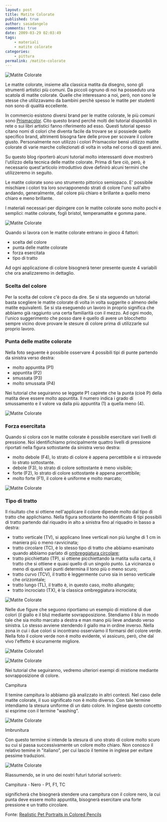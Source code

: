 ```yaml
---
layout: post
title: Matite Colorate
published: true
author: sasadangelo
comments: true
date: 2009-03-29 02:03:49
tags:
    - materiali
    - matite colorate
categories:
    - pittura
permalink: /matite-colorate
---
```


![Matite Colorate](https://www.disegnoepittura.it/wp-content/uploads/matite-colorate.jpg "Matite Colorate")

Le matite colorate, insieme alla classica matita da disegno, sono gli strumenti artistici più comuni. Da piccoli ognuno di noi ha posseduto una scatola di matite colorate. Quelle che interessano a noi, però, non sono le stesse che utilizzavamo da bambini perchè spesso le matite per studenti non sono di qualità eccellente.

In commercio esistono diversi brand per le matite colorate, le più comuni sono [Prismacolor](http://www.prismacolor.com/products/colored-pencils). Cito questo brand perchè molti dei tutorial disponibili in rete o sui libri artistici fanno riferimento ad esso. Questi tutorial spesso citano nomi di colori che diventa facile da trovare se si possiede quello specifico brand, altrimenti bisogna fare delle prove per scovare il colore giusto. Personalmente non utilizzo i colori Prismacolor bensì utilizzo matite colorate di varie marche collezionati di volta in volta nel corso di questi anni.

Su questo blog riporterò alcuni tutorial molto interessanti dove mostrerò l'utilizzo della tecnica delle matite colorate. Prima di fare ciò, però, è necessario quest'articolo introduttivo dove definirò alcuni termini che utilizzeremo in seguito.

Le matite colorate sono uno strumento pittorico semiopaco. E' possibile mischiare i colori tra loro sovrapponendo strati di colore l'uno sull'altro andando, generalmente, dal colore più chiaro e brillante a quello meno chiaro e meno brillante.

I materiali necessari per dipingere con le matite colorate sono molto pochi e semplici: matite colorate, fogli bristol, temperamatite e gomma pane.

![Matite Colorate](http://www.disegnoepittura.it/wp-content/uploads/matite-colorate.jpg "Matite Colorate")

Quando si lavora con le matite colorate entrano in gioco 4 fattori:

- scelta del colore
- punta delle matite colorate
- forza esercitata
- tipo di tratto

Ad ogni applicazione di colore bisognerà tener presente queste 4 variabili che ora analizzeremo in dettaglio.

### Scelta del colore

Per la scelta del colore c'è poco da dire. Se si sta seguendo un tutorial basta scegliere le matite colorate di volta in volta suggerite o almeno delle matite equivalenti. Se si sta eseguendo un lavoro in proprio significa che abbiamo già raggiunto una certa familiarità con il mezzo. Ad ogni modo, l'unico suggerimento che posso dare è quello di avere un blocchetto sempre vicino dove provare le stesure di colore prima di utilizzarle sul proprio lavoro.

### Punta delle matite colorate

Nella foto seguente è possibile osservare 4 possibili tipi di punte partendo da sinistra verso destra:

- molto appuntita (P1)
- appuntita (P2)
- smussata (P3)
- molto smussata (P4)

Nei tutorial che seguiranno se leggete P1 capirete che la punta (cioè P) della matita deve essere molto appuntita. Il numero indica i grado di smussamento e il valore va dalla più appuntita (1) a quella meno (4).

![Matite Colorate](http://www.disegnoepittura.it/wp-content/uploads/matite-colorate-punta.jpg "Matite Colorate")

### Forza esercitata

Quando si colora con le matite colorate è possibile esercitare vari livelli di pressione. Noi identifichiamo principalmente quattro livelli di pressione riportati nella figura sottostante da sinistra verso destra:

- molto debole (F4), lo strato di colore è appena percettibile e si intravede lo strato sottostante.
- debole (F3), lo strato di colore sottostante è meno visibile;
- forte (F2), lo strato di colore sottostante è appena percettibile;
- molto forte (F1), il colore è uniforme e molto marcato;

![Matite Colorate](http://www.disegnoepittura.it/wp-content/uploads/matite-colorate-shadow.jpg "Matite Colorate")

### Tipo di tratto

Il risultato che si ottiene nell'applicare il colore dipende molto dal tipo di tratto che applichiamo. Nella figura sottostante ho identificato 6 tipi possibili di tratto partendo dal riquadro in alto a sinistra fino al riquadro in basso a destra:

- tratto verticale (TV), si applicano linee verticali non più lunghe di 1 cm in maniera più o meno ravvicinata;
- tratto circolare (TC), è lo stesso tipo di tratto che abbiamo esaminato quando abbiamo parlato di [ombreggiatura circolare](http://www.disegnoepittura.it/disegnare-un-accendino/ "Ombreggiatura circolare");
- tratto picchiettato (TP), si ottiene picchiettando la matita sulla carta, il tratto che si ottiene e quasi quello di un singolo punto. La vicinanza o meno di questi vari punti determina il tono più o meno scuro;
- tratto curvo (TCV), il tratto è leggermente curvo sia in senso verticale che orizzontale;
- tratto lungo (TL), il tratto è, in questo caso, molto allungato;
- tratto incrociato (TX), è la classica ombreggiatura incrociata;

![Matite Colorate](http://www.disegnoepittura.it/wp-content/uploads/matite-colorate-tratti.jpg "Matite Colorate")

Nelle due figure che seguono riportiamo un esempio di mistione di due colori (il giallo e il blu) mediante sovrapposizione. Stendiamo il blu in modo tale che sia molto marcato a destra e man mano più lieve andando verso sinistra. Lo stesso avviene stendendo il giallo ma in ordine inverso. Nella zona in cui i due colori si incontrano osserviamo il formarsi del colore verde. Nella foto il colore verde non è molto evidente, vi assicuro, però, che dal vivo l'effetto è sicuramente migliore.

![Matite Colorate1](http://www.disegnoepittura.it/wp-content/uploads/matite-colorate-sfumatura-1.jpg "Matite Colorate")

![Matite Colorate](http://www.disegnoepittura.it/wp-content/uploads/matite-colorate-sfumatura-2.jpg "Matite Colorate")

Nei tutorial che seguiranno, vedremo ulteriori esempi di mistione mediante sovrapposizione di colore.

Campitura

Il temine campitura lo abbiamo già analizzato in altri contesti. Nel caso delle matite colorate, il suo significato non è molto diverso. Con tale termine intendiamo la stesura uniforme di un dato colore. In inglese questo concetto si esprime con il termine "washing".

![Matite Colorate](http://www.disegnoepittura.it/wp-content/uploads/matite-colorate-campitura.jpg "Matite Colorate")

Imbrunitura

Con questo termine si intende la stesura di uno strato di colore molto scuro su cui si passa successivamente un colore molto chiaro. Non conosco il relativo temine in "italiano", per cui lascio il temine in inglese per evitare pessime traduzioni.

![Matite Colorate](http://www.disegnoepittura.it/wp-content/uploads/matite-colorate-imbrunitura.jpg "Matite Colorate")

Riassumendo, se in uno dei nostri futuri tutorial scriverò:

Campitura - Nero - P1, F1, TC

significherà che bisognerà stendere una campitura con il colore nero, la cui punta deve essere molto appuntita, bisognerà esercitare una forte pressione e un tratto circolare.

Fonte: [Realistic Pet Portraits in Colored Pencils](https://www.amazon.com/Realistic-Pet-Portraits-Colored-Pencil/dp/1581804091)

